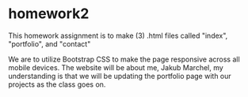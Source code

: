 # homework2

This homework assignment is to make (3) .html files called "index", "portfolio", and "contact"

We are to utilize Bootstrap CSS to make the page responsive across all mobile devices. The website will be about me, Jakub Marchel, my understanding is that we will be updating the portfolio page with our projects as the class goes on. 


